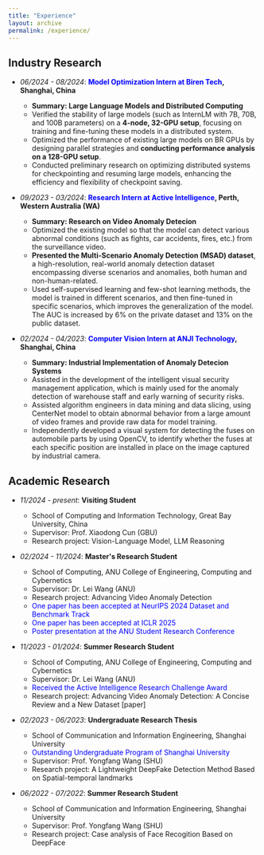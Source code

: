 ```yaml
---
title: "Experience"
layout: archive
permalink: /experience/
---
```


<style>
a:link, a:visited {
  text-decoration: none;
}

a:hover, a:active {
  text-decoration: underline;
}
</style>

## Industry Research
  - *06/2024 - 08/2024*: **<span style="color: blue;">Model Optimization Intern at Biren Tech</span>, Shanghai, China**
    - **Summary: Large Language Models and Distributed Computing**
    - Verified the stability of large models (such as InternLM with 7B, 70B, and 100B parameters) on a **4-node, 32-GPU setup**, focusing on training and fine-tuning these models in a distributed system.
    - Optimized the performance of existing large models on BR GPUs by designing parallel strategies and **conducting performance analysis on a 128-GPU setup**.
    - Conducted preliminary research on optimizing distributed systems for checkpointing and resuming large models, enhancing the efficiency and flexibility of checkpoint saving.


  - *09/2023 - 03/2024*: **<span style="color: blue;">Research Intern at Active Intelligence</span>, Perth, Western Australia (WA)**
    - **Summary: Research on Video Anomaly Detecion**
    - Optimized the existing model so that the model can detect various abnormal conditions (such as fights, car accidents, fires, etc.) from the surveillance video.
    - **Presented the Multi-Scenario Anomaly Detection (MSAD) dataset**, a high-resolution, real-world anomaly detection dataset encompassing diverse scenarios and anomalies, both human and non-human-related.
    - Used self-supervised learning and few-shot learning methods, the model is trained in different scenarios, and then fine-tuned in specific scenarios, which improves the generalization of the model. The AUC is increased by 6% on the private dataset and 13% on the public dataset.


  - *02/2024 - 04/2023*: **<span style="color: blue;">Computer Vision Intern at ANJI Technology</span>, Shanghai, China**
    - **Summary: Industrial Implementation of Anomaly Detecion Systems**
    - Assisted in the development of the intelligent visual security management application, which is mainly used for the anomaly detection of warehouse staff and early warning of security risks.
    - Assisted algorithm engineers in data mining and data slicing, using CenterNet model to obtain abnormal behavior from a large amount of video frames and provide raw data for model training.
    - Independently developed a visual system for detecting the fuses on automobile parts by using OpenCV, to identify whether the fuses at each specific position are installed in place on the image captured by industrial camera.

  <!-- - *19/09/2023 - <span style="color: blue;">present</span>*: **Research Intern**
    - Active Intelligence Australia Pty Ltd, Perth, Western Australia (WA)
    - Country manager: [Mr. Francis Williams](https://www.linkedin.com/in/williamsfrancis/) 
    - <span style="color:red;"> Received the **Active Intelligence Research Challenge Award**</span> -->

## Academic Research

  - *11/2024 - present*: **Visiting Student**
    - School of Computing and Information Technology, Great Bay University, China
    - Supervisor: [Prof. Xiaodong Cun](https://vinthony.github.io/academic/) (GBU)
    - Research project: Vision-Language Model, LLM Reasoning
    
  - *02/2024 - 11/2024*: **Master's Research Student**
    - School of Computing, ANU College of Engineering, Computing and Cybernetics
    - Supervisor: [Dr. Lei Wang](https://leiwangr.github.io/) (ANU)
    - Research project: Advancing Video Anomaly Detection
    - <span style="color:blue;">One paper has been accepted at NeurIPS 2024 Dataset and Benchmark Track</span>
    - <span style="color:blue;">One paper has been accepted at ICLR 2025</span>
    - <span style="color:blue;">Poster presentation at the ANU Student Research Conference</span>
    <!-- - HPC grant: <span style="color:red;">**National Computational Merit Allocation Scheme (NCMAS 2024)**</span> -->

  - *11/2023 - 01/2024*: **Summer Research Student**
    - School of Computing, ANU College of Engineering, Computing and Cybernetics
    - Supervisor: [Dr. Lei Wang](https://leiwangr.github.io/) (ANU)
    - <span style="color:blue;">Received the Active Intelligence Research Challenge Award</span>
    - Research project: Advancing Video Anomaly Detection: A Concise Review and a New Dataset [[paper]](https://arxiv.org/abs/2402.04857)

  - *02/2023 - 06/2023*: **Undergraduate Research Thesis**
    - School of Communication and Information Engineering, Shanghai University
    - <span style="color:blue;">Outstanding Undergraduate Program of Shanghai University</span>
    - Supervisor: [Prof. Yongfang Wang](https://scie.shu.edu.cn/Prof/wangyf.htm) (SHU)
    - Research project: A Lightweight DeepFake Detection Method Based on Spatial-temporal landmarks 
    <!-- - Research project: Research on the Detection of Deepfake Videos -->
    <!-- - HPC grant: <span style="color:red;">**National Computational Merit Allocation Scheme (NCMAS 2024)**</span> -->

  - *06/2022 - 07/2022*: **Summer Research Student**
    - School of Communication and Information Engineering, Shanghai University
    <!-- - **Outstanding Undergraduate Program of Shanghai University** -->
    - Supervisor: [Prof. Yongfang Wang](https://scie.shu.edu.cn/Prof/wangyf.htm) (SHU)
    - Research project: Case analysis of Face Recogition Based on DeepFace

  <!-- - *01/10/2023 - 31/12/2023*: **Assistant Researcher**
    - School of Computing, ANU College of Engineering, Computing and Cybernetics
    - Supervisor: [Dr. Lei Wang](https://leiwangr.github.io/) (ANU)
    - Research project: Towards building general-purpose multimodal foundation models
    - HPC grant: <span style="color:red;">**NCI Adaptater Scheme Q4 2023**</span> -->
